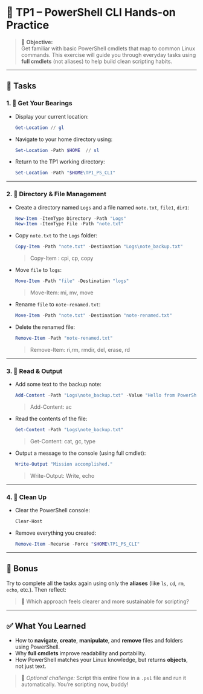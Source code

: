 # 🧪 TP1 – PowerShell CLI Hands-on Practice

> 🎯 **Objective:**  
Get familiar with basic PowerShell cmdlets that map to common Linux commands. This exercise will guide you through everyday tasks using **full cmdlets** (not aliases) to help build clean scripting habits.

---


## 🚀 Tasks

### 1. 📍 Get Your Bearings

* Display your current location:

  ```powershell
  Get-Location // gl
  ```

* Navigate to your home directory using:

  ```powershell
  Set-Location -Path $HOME  // sl
  ```

* Return to the TP1 working directory:

  ```powershell
  Set-Location -Path "$HOME\TP1_PS_CLI"
  ```

---

### 2. 📁 Directory & File Management

* Create a directory named `Logs` and a file named `note.txt`, `file1`, `dir1`:

  ```powershell
  New-Item -ItemType Directory -Path "Logs"
  New-Item -ItemType File -Path "note.txt"
  ```

* Copy `note.txt` to the `Logs` folder:

  ```powershell
  Copy-Item -Path "note.txt" -Destination "Logs\note_backup.txt"
  ```
  > Copy-Item : cpi, cp, copy

* Move `file` to `logs`:

  ```powershell
  Move-Item -Path "file" -Destination "logs"
  ```
  > Move-Item: mi, mv, move

* Rename `file` to `note-renamed.txt`:

  ```powershell
  Move-Item -Path "note.txt" -Destination "note-renamed.txt"
  ```

* Delete the renamed file:

  ```powershell
  Remove-Item -Path "note-renamed.txt"
  ```
  > Remove-Item: ri,rm, rmdir, del, erase, rd
---

### 3. 📖 Read & Output

* Add some text to the backup note:

  ```powershell
  Add-Content -Path "Logs\note_backup.txt" -Value "Hello from PowerShell!"
  ```
  > Add-Content: ac

* Read the contents of the file:

  ```powershell
  Get-Content -Path "Logs\note_backup.txt"
  ```
  > Get-Content: cat, gc, type

* Output a message to the console (using full cmdlet):

  ```powershell
  Write-Output "Mission accomplished."
  ```
  > Write-Output:  Write, echo
---

### 4. 🧼 Clean Up

* Clear the PowerShell console:

  ```powershell
  Clear-Host
  ```

* Remove everything you created:

  ```powershell
  Remove-Item -Recurse -Force "$HOME\TP1_PS_CLI"
  ```

---

## 🧠 Bonus

Try to complete all the tasks again using only the **aliases** (like `ls`, `cd`, `rm`, `echo`, etc.). Then reflect:

> 🤔 Which approach feels clearer and more sustainable for scripting?

---

## ✅ What You Learned

* How to **navigate**, **create**, **manipulate**, and **remove** files and folders using PowerShell.
* Why **full cmdlets** improve readability and portability.
* How PowerShell matches your Linux knowledge, but returns **objects**, not just text.

> 💬 *Optional challenge:* Script this entire flow in a `.ps1` file and run it automatically. You’re scripting now, buddy!


